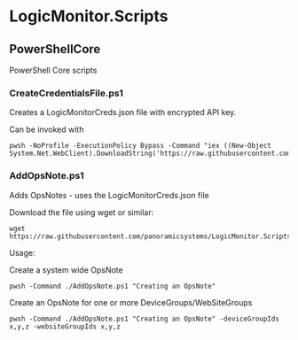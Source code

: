 # LogicMonitor.Scripts

## PowerShellCore

PowerShell Core scripts

### CreateCredentialsFile.ps1

Creates a LogicMonitorCreds.json file with encrypted API key.

Can be invoked with

```
pwsh -NoProfile -ExecutionPolicy Bypass -Command "iex ((New-Object System.Net.WebClient).DownloadString('https://raw.githubusercontent.com/panoramicsystems/LogicMonitor.Scripts/main/PowerShellCore/CreateCredentialsFile.ps1'))"
```

### AddOpsNote.ps1

Adds OpsNotes - uses the LogicMonitorCreds.json file

Download the file using wget or similar: 
```
wget https://raw.githubusercontent.com/panoramicsystems/LogicMonitor.Scripts/main/PowerShellCore/AddOpsNote.ps1
```

Usage:

Create a system wide OpsNote
```
pwsh -Command ./AddOpsNote.ps1 "Creating an OpsNote"
```

Create an OpsNote for one or more DeviceGroups/WebSiteGroups
```
pwsh -Command ./AddOpsNote.ps1 "Creating an OpsNote" -deviceGroupIds x,y,z -websiteGroupIds x,y,z
```
